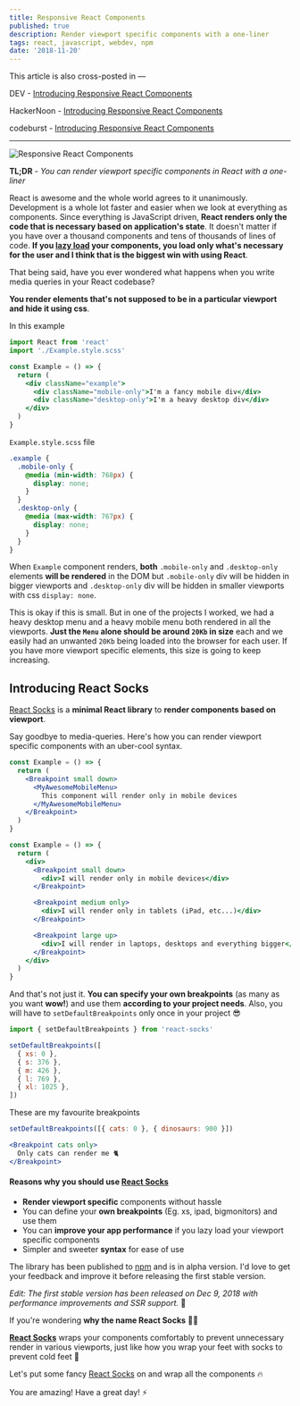 ```yaml
---
title: Responsive React Components
published: true
description: Render viewport specific components with a one-liner
tags: react, javascript, webdev, npm
date: '2018-11-20'
---
```


This article is also cross-posted in —

DEV - [Introducing Responsive React Components](https://dev.to/flexdinesh/introducing-responsive-react-components--1a6a)

HackerNoon - [Introducing Responsive React Components](https://hackernoon.com/introducing-responsive-react-components-f6cd14976570)

codeburst - [Introducing Responsive React Components](https://codeburst.io/introducing-responsive-react-components-93524b02601e)

---

![Responsive React Components](https://image.ibb.co/hXCL70/responsive-react-banner.png)

**TL;DR** - _You can render viewport specific components in React with a one-liner_

React is awesome and the whole world agrees to it unanimously. Development is a whole lot faster and easier when we look at everything as components. Since everything is JavaScript driven, **React renders only the code that is necessary based on application's state**. It doesn't matter if you have over a thousand components and tens of thousands of lines of code. **If you [lazy load](https://medium.freecodecamp.org/how-to-use-react-lazy-and-suspense-for-components-lazy-loading-8d420ecac58) your components, you load only what's necessary for the user and I think that is the biggest win with using React**.

That being said, have you ever wondered what happens when you write media queries in your React codebase?

**You render elements that's not supposed to be in a particular viewport and hide it using css**.

In this example

```jsx
import React from 'react'
import './Example.style.scss'

const Example = () => {
  return (
    <div className="example">
      <div className="mobile-only">I'm a fancy mobile div</div>
      <div className="desktop-only">I'm a heavy desktop div</div>
    </div>
  )
}
```

`Example.style.scss` file

```scss
.example {
  .mobile-only {
    @media (min-width: 768px) {
      display: none;
    }
  }
  .desktop-only {
    @media (max-width: 767px) {
      display: none;
    }
  }
}
```

When `Example` component renders, **both** `.mobile-only` and `.desktop-only` elements **will be rendered** in the DOM but `.mobile-only` div will be hidden in bigger viewports and `.desktop-only` div will be hidden in smaller viewports with css `display: none`.

This is okay if this is small. But in one of the projects I worked, we had a heavy desktop menu and a heavy mobile menu both rendered in all the viewports. **Just the `Menu` alone should be around `20Kb` in size** each and we easily had an unwanted `20Kb` being loaded into the browser for each user. If you have more viewport specific elements, this size is going to keep increasing.

## Introducing React Socks

[React Socks](https://github.com/flexdinesh/react-socks) is a **minimal React library** to **render components based on viewport**.

Say goodbye to media-queries. Here's how you can render viewport specific components with an uber-cool syntax.

```jsx
const Example = () => {
  return (
    <Breakpoint small down>
      <MyAwesomeMobileMenu>
        This component will render only in mobile devices
      </MyAwesomeMobileMenu>
    </Breakpoint>
  )
}
```

```jsx
const Example = () => {
  return (
    <div>
      <Breakpoint small down>
        <div>I will render only in mobile devices</div>
      </Breakpoint>

      <Breakpoint medium only>
        <div>I will render only in tablets (iPad, etc...)</div>
      </Breakpoint>

      <Breakpoint large up>
        <div>I will render in laptops, desktops and everything bigger</div>
      </Breakpoint>
    </div>
  )
}
```

And that's not just it. **You can specify your own breakpoints** (as many as you want **wow!**) and use them **according to your project needs**. Also, you will have to `setDefaultBreakpoints` only once in your project 😎

```jsx
import { setDefaultBreakpoints } from 'react-socks'

setDefaultBreakpoints([
  { xs: 0 },
  { s: 376 },
  { m: 426 },
  { l: 769 },
  { xl: 1025 },
])
```

These are my favourite breakpoints

```jsx
setDefaultBreakpoints([{ cats: 0 }, { dinosaurs: 900 }])

<Breakpoint cats only>
  Only cats can render me 🐈
</Breakpoint>
```

#### Reasons why you should use [React Socks](https://github.com/flexdinesh/react-socks)

- **Render viewport specific** components without hassle
- You can define your **own breakpoints** (Eg. xs, ipad, bigmonitors) and use them
- You can **improve your app performance** if you lazy load your viewport specific components
- Simpler and sweeter **syntax** for ease of use

The library has been published to [npm](https://www.npmjs.com/package/react-socks) and is in alpha version. I'd love to get your feedback and improve it before releasing the first stable version.

_Edit: The first stable version has been released on Dec 9, 2018 with performance improvements and SSR support._ 🎉

If you're wondering **why the name React Socks** 🤷‍♂️

**[React Socks](https://github.com/flexdinesh/react-socks)** wraps your components comfortably to prevent unnecessary render in various viewports, just like how you wrap your feet with socks to prevent cold feet 🎉

Let's put some fancy [React Socks](https://github.com/flexdinesh/react-socks) on and wrap all the components 🔥

You are amazing! Have a great day! ⚡️
